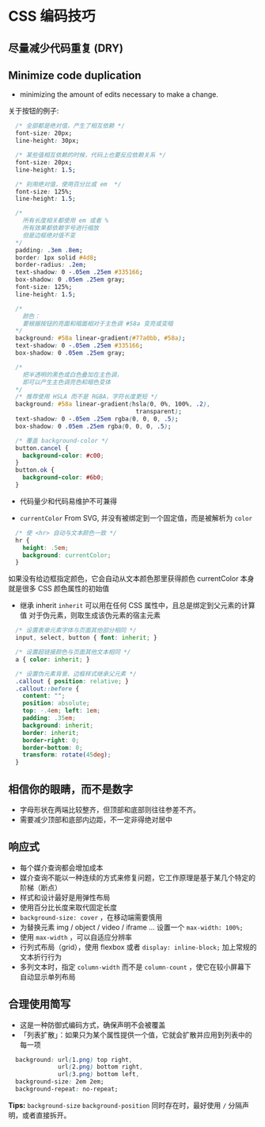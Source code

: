 # CSS 编码技巧

## 尽量减少代码重复 (DRY)
## Minimize code duplication

- minimizing the amount of edits necessary to make a change.

关于按钮的例子:

```CSS
  /* 全部都是绝对值，产生了相互依赖 */
  font-size: 20px;
  line-height: 30px;
```

```CSS
  /* 某些值相互依赖的时候，代码上也要反应依赖关系 */
  font-size: 20px;
  line-height: 1.5;
```

```CSS
  /* 别用绝对值，使用百分比或 em  */
  font-size: 125%;
  line-height: 1.5;
```

```CSS
  /*
    所有长度相关都使用 em 或者 %
    所有效果都依赖字号进行缩放
    但是边框绝对值不变
  */
  padding: .3em .8em;
  border: 1px solid #4d8;
  border-radius: .2em;
  text-shadow: 0 -.05em .25em #335166;
  box-shadow: 0 .05em .25em gray;
  font-size: 125%;
  line-height: 1.5;
```

```CSS
  /*
    颜色：
    要根据按钮的亮面和暗面相对于主色调 #58a 变亮或变暗
  */
  background: #58a linear-gradient(#77a0bb, #58a);
  text-shadow: 0 -.05em .25em #335166;
  box-shadow: 0 .05em .25em gray;
```

```CSS
  /*
    把半透明的黑色或白色叠加在主色调，
    即可以产生主色调亮色和暗色变体
  */
  /* 推荐使用 HSLA 而不是 RGBA，字符长度更短 */
  background: #58a linear-gradient(hsla(0, 0%, 100%, .2),
                                    transparent);
  text-shadow: 0 -.05em .25em rgba(0, 0, 0, .5);
  box-shadow: 0 .05em .25em rgba(0, 0, 0, .5);
```

```CSS
  /* 覆盖 background-color */
  button.cancel {
    background-color: #c00;
  }
  button.ok {
    background-color: #6b0;
  }
```

- 代码量少和代码易维护不可兼得

- `currentColor`
From SVG, 并没有被绑定到一个固定值，而是被解析为 `color`

```CSS
  /* 使 <hr> 自动与文本颜色一致 */
  hr {
    height: .5em;
    background: currentColor;
  }
```
如果没有给边框指定颜色，它会自动从文本颜色那里获得颜色
currentColor 本身就是很多 CSS 颜色属性的初始值


- 继承 inherit
`inherit` 可以用在任何 CSS 属性中，且总是绑定到父元素的计算值
对于伪元素，则取生成该伪元素的宿主元素

```CSS
  /* 设置表单元素字体与页面其他部分相同 */
  input, select, button { font: inherit; }

  /* 设置超链接颜色与页面其他文本相同 */
  a { color: inherit; }
```

```CSS
  /* 设置伪元素背景、边框样式继承父元素 */
  .callout { position: relative; }
  .callout::before {
    content: "";
    position: absolute;
    top: -.4em; left: 1em;
    padding: .35em;
    background: inherit;
    border: inherit;
    border-right: 0;
    border-bottom: 0;
    transform: rotate(45deg);
  }
```

## 相信你的眼睛，而不是数字
- 字母形状在两端比较整齐，但顶部和底部则往往参差不齐。
- 需要减少顶部和底部内边距，不一定非得绝对居中


## 响应式
- 每个媒介查询都会增加成本
- 媒介查询不能以一种连续的方式来修复问题，它工作原理是基于某几个特定的阶梯（断点）
- 样式和设计最好是用弹性布局
- 使用百分比长度来取代固定长度
- `background-size: cover` ，在移动端需要慎用
- 为替换元素 img / object / video / iframe ... 设置一个 `max-width: 100%;`
- 使用 `max-width` ，可以自适应分辨率
- 行列式布局（grid），使用 flexbox 或者 `display: inline-block;` 加上常规的文本折行行为
- 多列文本时，指定 `column-width` 而不是 `column-count` ，使它在较小屏幕下自动显示单列布局


## 合理使用简写
- 这是一种防御式编码方式，确保声明不会被覆盖
- 「列表扩散」：如果只为某个属性提供一个值，它就会扩散并应用到列表中的每一项

```CSS
  background: url(1.png) top right,
              url(2.png) bottom right,
              url(3.png) bottom left,
  background-size: 2em 2em;
  background-repeat: no-repeat;
```

**Tips:** `background-size` `background-position` 同时存在时，最好使用 `/` 分隔声明，或者直接拆开。

